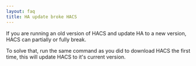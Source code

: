 ```yaml
---
layout: faq
title: HA update broke HACS
---
```

If you are running an old version of HACS and update HA to a new version, HACS can partially or fully break.

To solve that, run the same command as you did to download HACS the first time, this will update HACS to it's current version.
